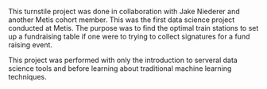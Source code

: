 This turnstile project was done in collaboration with Jake Niederer and another Metis cohort member.
This was the first data science project conducted at Metis. The purpose was to find the optimal train stations to set up a fundraising
table if one were to trying to collect signatures for a fund raising event.

This project was performed with only the introduction to serveral data science tools and before learning about traditional machine learning techniques.